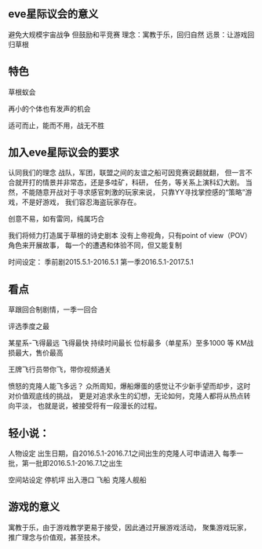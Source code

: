 eve星际议会的意义
---
避免大规模宇宙战争
但鼓励和平竞赛
理念：寓教于乐，回归自然
远景：让游戏回归草根

特色
---
草根蚁会

再小的个体也有发声的机会

适可而止，能而不用，战无不胜

加入eve星际议会的要求
---
认同我们的理念
战队，军团，联盟之间的友谊之船可因竞赛说翻就翻，
但一言不合就开打的情景并非常态，还是多哇矿，科研，
任务，等关系上演科幻大剧。
当然，不能随意开战对于寻求感官刺激的玩家来说，
只靠YY寻找掌控感的“策略”游戏，不是好游戏，
我们容忍海盗玩家存在。

创意不易，如有雷同，纯属巧合

我们将倾力打造属于草根的诗史剧本
没有上帝视角，只有point of view（POV）角色来开展故事，
每一个的遭遇和体验不同，但又能复制

时间设定：
季前剧2015.5.1-2016.5.1
第一季2016.5.1-2017.5.1

看点
---
草跟回合制剧情，一季一回合

评选季度之最

某星系-飞得最远
飞得最快
持续时间最长
位标最多（单星系）至多1000
等
KM战损最大，售价最高

王牌飞行员带你飞，带你视频通关

愤怒的克隆人能飞多远？
众所周知，爆船爆蛋的感觉让不少新手望而却步，这时对价值观底线的挑战，
更是对追求永生的幻想，无论如何，克隆人都将从热点转向平淡，
也就是说，被接受将有一段漫长的过程。

轻小说：
---
人物设定
出生日期，自2016.5.1-2016.7.1之间出生的克隆人可申请进入
每季一批，第一批即2016.5.1-2016.7.1之出生

空间站设定
停机坪 出入港口 飞船 克隆人舰船

游戏的意义
---
寓教于乐，由于游戏教学更易于接受，因此通过开展游戏活动，
聚集游戏玩家，推广理念与价值观，甚至技术。


